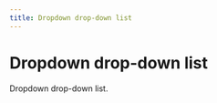 ```yaml
---
title: Dropdown drop-down list
---
```


# Dropdown drop-down list

<div>Dropdown drop-down list.</div>

